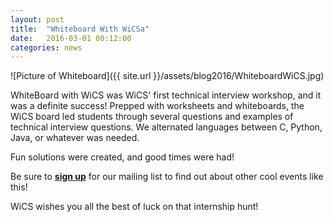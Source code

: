 ```yaml
---
layout: post
title:  "Whiteboard With WiCSa"
date:   2016-03-01 00:12:00
categories: news
---
```


![Picture of Whiteboard]({{ site.url }}/assets/blog2016/WhiteboardWiCS.jpg)

WhiteBoard with WiCS was WiCS' first technical interview workshop, and it was a definite success! Prepped
with worksheets and whiteboards, the WiCS board led students through several questions and examples of 
technical interview questions. We alternated languages between C, Python, Java, or whatever was needed. 

Fun solutions were created, and good times were had! 

Be sure to [**sign up**][mailinglist] for our mailing list to find out about other cool events like this! 

WiCS wishes you all the best of luck on that internship hunt!

[mailinglist]: http://columbia.us9.list-manage.com/subscribe?u=4c6a1c710f8ab9cce10272368&id=593b5faa43
